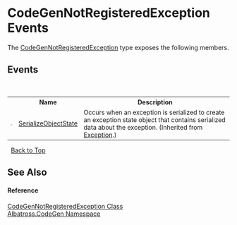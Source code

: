 # CodeGenNotRegisteredException Events
 

The <a href="T_Albatross_CodeGen_CodeGenNotRegisteredException.md">CodeGenNotRegisteredException</a> type exposes the following members.


## Events
&nbsp;<table><tr><th></th><th>Name</th><th>Description</th></tr><tr><td>![Protected event](media/protevent.gif "Protected event")</td><td><a href="http://msdn2.microsoft.com/en-us/library/ee332915" target="_blank">SerializeObjectState</a></td><td>
Occurs when an exception is serialized to create an exception state object that contains serialized data about the exception.
 (Inherited from <a href="http://msdn2.microsoft.com/en-us/library/c18k6c59" target="_blank">Exception</a>.)</td></tr></table>&nbsp;
<a href="#codegennotregisteredexception-events">Back to Top</a>

## See Also


#### Reference
<a href="T_Albatross_CodeGen_CodeGenNotRegisteredException.md">CodeGenNotRegisteredException Class</a><br /><a href="N_Albatross_CodeGen.md">Albatross.CodeGen Namespace</a><br />